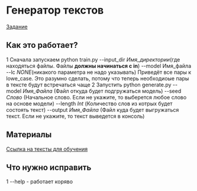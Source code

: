 # Генератор текстов
[Задание](https://docs.google.com/document/d/1ka4MdenzgrdfXiyOU_HxEjjXPhehNk-yWX7K2h3zdkI/edit)

## Как это работает?
1 Сначала запускаем python train.py 
--input_dir _Имя_директории_(где находяться файлы. Файлы **должны начинаться с in**) 
--model Имя_файла
--lc _NONE_(никакого параметра не надо указывать) Приведёт все пары к lowe_case. Это разумно сделать, потому что теперь необходиоые пары в тексте будут встречаться чаще
2 Запустить python generate.py 
--model _Имя_Файла_ (Файл откуда будет подгружаться модель)
--seed _Слово_ (Начальное слово. Если не укажите, то выберется любое слово на основе модели)
--length _Int_ (Количество слов из котрых будет состоять текст)
--output _Имя_Файла_ (Файл куда будет выгружаться текст. Если не укажите, то текст выведется в консоль)
## Материалы
[Ссылка на тексты для обучения](https://drive.google.com/open?id=1hhU3HoljIiyO-2Bn0YtrFQqqi-Cw0MhF)

## Что нужно исправить
1 --help - работает коряво
